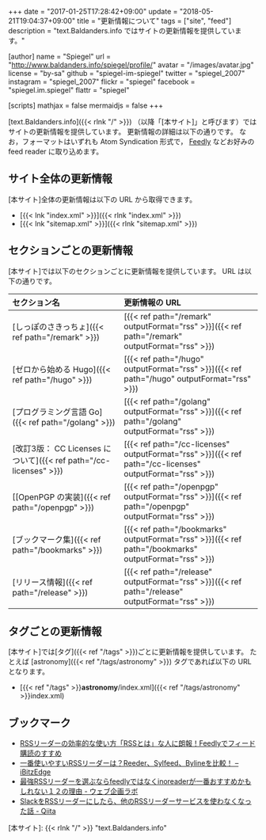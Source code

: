+++
date = "2017-01-25T17:28:42+09:00"
update = "2018-05-21T19:04:37+09:00"
title = "更新情報について"
tags = ["site", "feed"]
description = "text.Baldanders.info ではサイトの更新情報を提供しています。"

[author]
  name      = "Spiegel"
  url       = "http://www.baldanders.info/spiegel/profile/"
  avatar    = "/images/avatar.jpg"
  license   = "by-sa"
  github    = "spiegel-im-spiegel"
  twitter   = "spiegel_2007"
  instagram = "spiegel_2007"
  flickr    = "spiegel"
  facebook  = "spiegel.im.spiegel"
  flattr    = "spiegel"

[scripts]
  mathjax = false
  mermaidjs = false
+++

[text.Baldanders.info]({{< rlnk "/" >}}) （以降「[本サイト]」と呼びます）ではサイトの更新情報を提供しています。
更新情報の詳細は以下の通りです。
なお，フォーマットはいずれも Atom Syndication 形式で， [Feedly](https://feedly.com/) などお好みの feed reader に取り込めます。

## サイト全体の更新情報

[本サイト]全体の更新情報は以下の URL から取得できます。

- [{{< lnk "index.xml" >}}]({{< rlnk "index.xml" >}})
- [{{< lnk "sitemap.xml" >}}]({{< rlnk "sitemap.xml" >}})

## セクションごとの更新情報

[本サイト]では以下のセクションごとに更新情報を提供しています。
URL は以下の通りです。

| セクション名                                                      | 更新情報の URL                                                                                           |
|:----------------------------------------------------------------- |:-------------------------------------------------------------------------------------------------------- |
| [しっぽのさきっちょ]({{< ref path="/remark" >}})                  | [{{< ref path="/remark" outputFormat="rss" >}}]({{< ref path="/remark" outputFormat="rss" >}})           |
| [ゼロから始める Hugo]({{< ref path="/hugo" >}})                   | [{{< ref path="/hugo" outputFormat="rss" >}}]({{< ref path="/hugo" outputFormat="rss" >}})               |
| [プログラミング言語 Go]({{< ref path="/golang" >}})               | [{{< ref path="/golang" outputFormat="rss" >}}]({{< ref path="/golang" outputFormat="rss" >}})           |
| [改訂3版： CC Licenses について]({{< ref path="/cc-licenses" >}}) | [{{< ref path="/cc-licenses" outputFormat="rss" >}}]({{< ref path="/cc-licenses" outputFormat="rss" >}}) |
| [[OpenPGP の実装]({{< ref path="/openpgp" >}})                    | [{{< ref path="/openpgp" outputFormat="rss" >}}]({{< ref path="/openpgp" outputFormat="rss" >}})         |
| [ブックマーク集]({{< ref path="/bookmarks" >}})                   | [{{< ref path="/bookmarks" outputFormat="rss" >}}]({{< ref path="/bookmarks" outputFormat="rss" >}})     |
| [リリース情報]({{< ref path="/release" >}})                       | [{{< ref path="/release" outputFormat="rss" >}}]({{< ref path="/release" outputFormat="rss" >}})         |

## タグごとの更新情報

[本サイト]では[タグ]({{< ref "/tags" >}})ごとに更新情報を提供しています。
たとえば [astronomy]({{< ref "/tags/astronomy" >}}) タグであれば以下の URL となります。

- [{{< ref "/tags" >}}**astronomy**/index.xml]({{< ref "/tags/astronomy" >}}index.xml)

## ブックマーク

- [RSSリーダーの効率的な使い方「RSSとは」な人に朗報！Feedlyでフィード購読のすすめ](http://millkeyweb.com/rss-feedly/)
- [一番使いやすいRSSリーダーは？Reeder、Sylfeed、Bylineを比較！ – iBitzEdge](https://i-bitzedge.com/ios-apps/the-best-rss-readers-to-use)
- [最強RSSリーダーを選ぶならfeedlyではなくinoreaderが一番おすすめかもしれない１２の理由 - ウェブ企画ラボ](https://webkikaku.co.jp/blog/software/inoreader/)
- [SlackをRSSリーダーにしたら、他のRSSリーダーサービスを使わなくなった話 - Qiita](http://qiita.com/kozyty@github/items/f094ae8fea08b471ae08)

[本サイト]: {{< rlnk "/" >}} "text.Baldanders.info"
